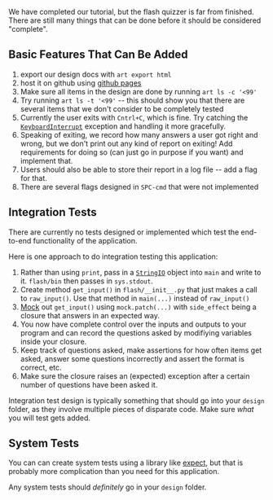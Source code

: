 We have completed our tutorial, but the flash quizzer is far from
finished. There are still many things that can be done before
it should be considered "complete".

## Basic Features That Can Be Added
1. export our design docs with `art export html`
2. host it on github using [github pages][5]
1. Make sure all items in the design are done by running
    `art ls -c '<99'`
2. Try running `art ls -t '<99'` -- this should show you that
    there are several items that we don't consider to be
    completely tested
3. Currently the user exits with `Cntrl+C`, which is fine.
    Try catching the [`KeyboardInterrupt`][1] exception
    and handling it more gracefully.
4. Speaking of exiting, we record how many answers
    a user got right and wrong, but we don't print out
    any kind of report on exiting! Add requirements
    for doing so (can just go in purpose if you want)
    and implement that.
5. Users should also be able to store their report in
    a log file -- add a flag for that.
6. There are several flags designed in `SPC-cmd`
    that were not implemented

## Integration Tests
There are currently no tests designed or implemented
which test the end-to-end functionality of the
application.

Here is one approach to do integration testing this
application:
1. Rather than using `print`, pass in a [`StringIO`][2]
    object into `main` and write to it.
    `flash/bin` then passes in `sys.stdout`.
2. Create method `get_input()` in `flash/__init__.py` that
    just makes a call to `raw_input()`. Use that
    method in `main(...)` instead of `raw_input()`
3. [Mock][3] out `get_input()` using `mock.patch(...)` with
    `side_effect` being a closure that answers in
    an expected way.
4. You now have complete control over the inputs
    and outputs to your program and can record
    the questions asked by modifiying variables inside
    your closure.
5. Keep track of questions asked, make assertions
    for how often items get asked, answer some
    questions incorrectly and assert the format
    is correct, etc.
6. Make sure the closure raises an (expected)
    exception after a certain number of questions
    have been asked it.

Integration test design is typically something that should
go into your `design` folder, as they involve multiple
pieces of disparate code. Make sure *what* you will
test gets added.

## System Tests

You can can create system tests using a library
like [expect][4], but that is probably more complication than
you need for this application.

Any system tests should *definitely* go in your `design` folder.

[1]: https://docs.python.org/2/library/exceptions.html#exceptions.KeyboardInterrupt
[2]: https://docs.python.org/2/library/stringio.html
[3]: https://docs.python.org/dev/library/unittest.mock.html
[4]: https://pexpect.readthedocs.io/en/stable/
[5]: https://github.com/vitiral/artifact/blob/master/docs/ExportingHtml.md

